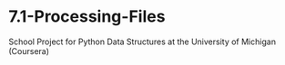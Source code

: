 # 7.1-Processing-Files
School Project for Python Data Structures at the University of Michigan (Coursera)
